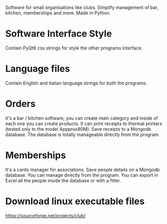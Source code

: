 Software for small organisations like clubs.
Simplify management of bar, kitchen, memberships and more.
Made in Python.

# Software Interface Style

Contain PyQt6 css strings for style the other programs interface.

# Language files

Contain English and Italian language strings for both the programs.

# Orders

It's a bar / kitchen software, you can create main category and inside of each one you can create products.
It can print receipts to thermal printers (tested only to the model Appprox80M).
Save receipts to a Mongodb database.
The database is totally manageable directly from the program.

# Memberships

It's a cards manager for associations.
Save people details on a Mongodb database.
You can manage directly from the program.
You can export in Excel all the people inside the database or with a filter.

# Download linux executable files

https://sourceforge.net/projects/club/
